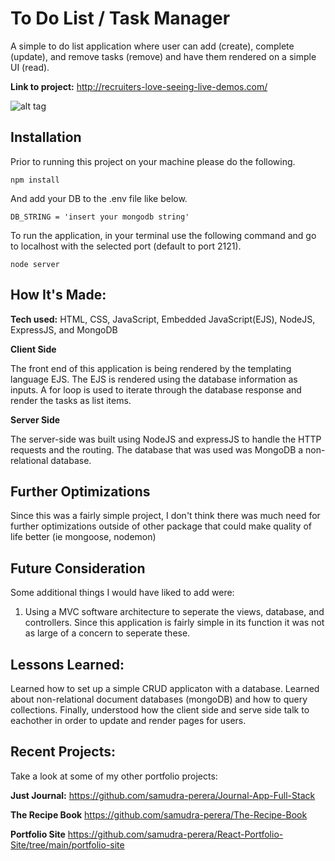 # To Do List / Task Manager
A simple to do list application where user can add (create), complete (update), and remove tasks (remove) and have them rendered on a simple UI (read).

**Link to project:** http://recruiters-love-seeing-live-demos.com/

![alt tag](http://placecorgi.com/1200/650)

## Installation
Prior to running this project on your machine please do the following. 
```
npm install 
```
And add your DB to the .env file like below.
```
DB_STRING = 'insert your mongodb string'
```
To run the application, in your terminal use the following command and go to localhost with the selected port (default to port 2121). 
```
node server
```

## How It's Made:

**Tech used:** HTML, CSS, JavaScript, Embedded JavaScript(EJS), NodeJS, ExpressJS, and MongoDB

**Client Side**

The front end of this application is being rendered by the templating language EJS. The EJS is rendered using the database information as inputs. A for loop is used to iterate through the database response and render the tasks as list items. 

**Server Side**

The server-side was built using NodeJS and expressJS to handle the HTTP requests and the routing. The database that was used was MongoDB a non-relational database.  

## Further Optimizations

Since this was a fairly simple project, I don't think there was much need for further optimizations outside of other package that could make quality of life better (ie mongoose, nodemon)

## Future Consideration

Some additional things I would have liked to add were: 

1. Using a MVC software architecture to seperate the views, database, and controllers. Since this application is fairly simple in its function it was not as large of a concern to seperate these. 

## Lessons Learned:
Learned how to set up a simple CRUD applicaton with a database. Learned about non-relational document databases (mongoDB) and how to query collections. Finally, understood how the client side and serve side talk to eachother in order to update and render pages for users. 

## Recent Projects:
Take a look at some of my other portfolio projects:

**Just Journal:** https://github.com/samudra-perera/Journal-App-Full-Stack

**The Recipe Book** https://github.com/samudra-perera/The-Recipe-Book

**Portfolio Site** https://github.com/samudra-perera/React-Portfolio-Site/tree/main/portfolio-site
